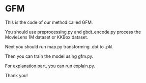 # GFM

This is the code of our method called GFM. 


You should use preprocessing.py and gbdt_encode.py process the MovieLens 1M dataset or KKBox dataset.


Next you should run map.py transforming .dot to .pkl.


Then you can train the model using gfm.py.


For explanation part, you can run explain.py.

Thank you!
